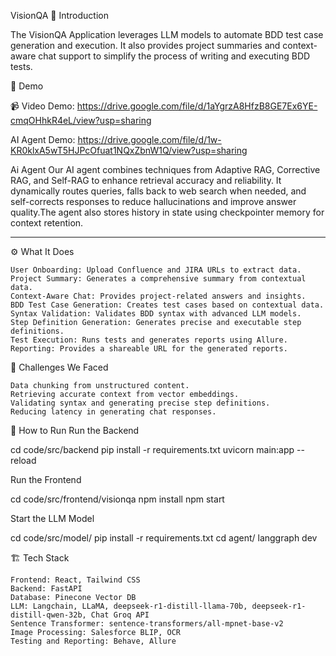 VisionQA
🎯 Introduction

The VisionQA Application leverages LLM models to automate BDD test case generation and execution. It also provides project summaries and context-aware chat support to simplify the process of writing and executing BDD tests.

🎥 Demo

📹 Video Demo: https://drive.google.com/file/d/1aYgrzA8HfzB8GE7Ex6YE-cmqOHhkR4eL/view?usp=sharing

AI Agent Demo: https://drive.google.com/file/d/1w-KR0klxA5wT5HJPcOfuat1NQxZbnW1Q/view?usp=sharing

Ai Agent
Our AI agent combines techniques from Adaptive RAG, Corrective RAG, and Self-RAG to enhance retrieval accuracy and reliability. It dynamically routes queries, falls back to web search when needed, and self-corrects responses to reduce hallucinations and improve answer quality.The agent also stores history in state using checkpointer memory for context retention.

---
⚙️ What It Does

    User Onboarding: Upload Confluence and JIRA URLs to extract data.
    Project Summary: Generates a comprehensive summary from contextual data.
    Context-Aware Chat: Provides project-related answers and insights.
    BDD Test Case Generation: Creates test cases based on contextual data.
    Syntax Validation: Validates BDD syntax with advanced LLM models.
    Step Definition Generation: Generates precise and executable step definitions.
    Test Execution: Runs tests and generates reports using Allure.
    Reporting: Provides a shareable URL for the generated reports.

🚧 Challenges We Faced

    Data chunking from unstructured content.
    Retrieving accurate context from vector embeddings.
    Validating syntax and generating precise step definitions.
    Reducing latency in generating chat responses.

🏃 How to Run
Run the Backend

cd code/src/backend
pip install -r requirements.txt
uvicorn main:app --reload

Run the Frontend

cd code/src/frontend/visionqa
npm install
npm start

Start the LLM Model

cd code/src/model/
pip install -r requirements.txt
cd agent/
langgraph dev

🏗️ Tech Stack

    Frontend: React, Tailwind CSS
    Backend: FastAPI
    Database: Pinecone Vector DB
    LLM: Langchain, LLaMA, deepseek-r1-distill-llama-70b, deepseek-r1-distill-qwen-32b, Chat Groq API
    Sentence Transformer: sentence-transformers/all-mpnet-base-v2
    Image Processing: Salesforce BLIP, OCR
    Testing and Reporting: Behave, Allure

